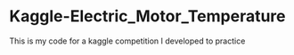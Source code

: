 # Kaggle-Electric_Motor_Temperature
This is my code for a kaggle competition I developed to practice
